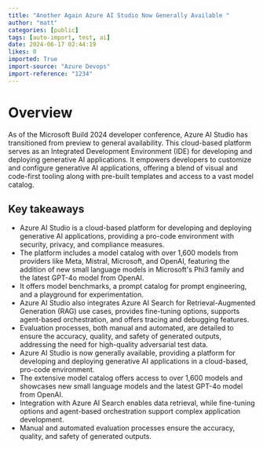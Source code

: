 ```yaml
---
title: "Another Again Azure AI Studio Now Generally Available "
author: "matt"
categories: [public]
tags: [auto-import, test, ai]
date: 2024-06-17 02:44:19
likes: 0
imported: True 
import-source: "Azure Devops"
import-reference: "1234"
---
```


# Overview
 
As of the Microsoft Build 2024 developer conference, Azure AI Studio has transitioned from preview to general availability. This cloud-based platform serves as an Integrated Development Environment (IDE) for developing and deploying generative AI applications. It empowers developers to customize and configure generative AI applications, offering a blend of visual and code-first tooling along with pre-built templates and access to a vast model catalog.
 
## Key takeaways
 
- Azure AI Studio is a cloud-based platform for developing and deploying generative AI applications, providing a pro-code environment with security, privacy, and compliance measures.
- The platform includes a model catalog with over 1,600 models from providers like Meta, Mistral, Microsoft, and OpenAI, featuring the addition of new small language models in Microsoft's Phi3 family and the latest GPT-4o model from OpenAI.
- It offers model benchmarks, a prompt catalog for prompt engineering, and a playground for experimentation.
- Azure AI Studio also integrates Azure AI Search for Retrieval-Augmented Generation (RAG) use cases, provides fine-tuning options, supports agent-based orchestration, and offers tracing and debugging features.
- Evaluation processes, both manual and automated, are detailed to ensure the accuracy, quality, and safety of generated outputs, addressing the need for high-quality adversarial test data.
- Azure AI Studio is now generally available, providing a platform for developing and deploying generative AI applications in a cloud-based, pro-code environment.
- The extensive model catalog offers access to over 1,600 models and showcases new small language models and the latest GPT-4o model from OpenAI.
- Integration with Azure AI Search enables data retrieval, while fine-tuning options and agent-based orchestration support complex application development.
- Manual and automated evaluation processes ensure the accuracy, quality, and safety of generated outputs.
